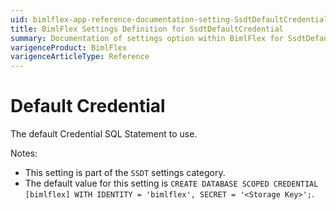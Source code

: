 ```yaml
---
uid: bimlflex-app-reference-documentation-setting-SsdtDefaultCredential
title: BimlFlex Settings Definition for SsdtDefaultCredential
summary: Documentation of settings option within BimlFlex for SsdtDefaultCredential
varigenceProduct: BimlFlex
varigenceArticleType: Reference
---
```


# Default Credential

The default Credential SQL Statement to use.

Notes:
* This setting is part of the `SSDT` settings category.
* The default value for this setting is `CREATE DATABASE SCOPED CREDENTIAL [bimlflex]
WITH
    IDENTITY = 'bimlflex',
    SECRET = '<Storage Key>';`.